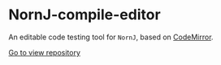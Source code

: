 # NornJ-compile-editor

An editable code testing tool for `NornJ`, based on [CodeMirror](https://github.com/codemirror/CodeMirror).

[Go to view repository](https://github.com/joe-sky/nornj-compile-editor)
